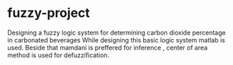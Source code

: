 # fuzzy-project
Designing a fuzzy logic system for determining carbon dioxide percentage in carbonated beverages
While designing this basic logic system matlab is used. Beside that mamdani is preffered for inference , center of area method is used for defuzzification.  
